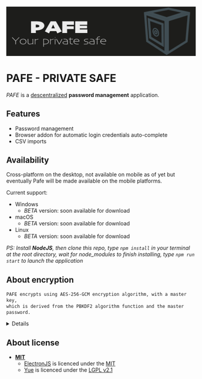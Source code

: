 ![pafe github banner](https://github.com/sen0rxol0/pafe/blob/main/src/assets/banner_1024x256@1x.png)
# PAFE - PRIVATE SAFE
*PAFE* is a [descentralized](https://en.wikipedia.org/wiki/Decentralized_web) **password management** application.
<!-- It might be of use for other things in your computer that needs password protection and or encryption. -->

## Features
- Password management
- Browser addon for automatic login credentials auto-complete
- CSV imports

<!-- ## Roadmap -->
<!-- 1. Add support for file encryption -->
## Availability
Cross-platform on the desktop, not available on mobile as of yet but eventually Pafe will be made available on the mobile platforms.

Current support:

- Windows
    - *BETA* version: soon available for download
- macOS
    - *BETA* version: soon available for download
- Linux
    - *BETA* version: soon available for download

*PS: Install __NodeJS__, then clone this repo, type `npm install` in your terminal at the root directory, wait for node_modules to finish installing, type `npm run start` to launch the application*
<!-- ## Next -->

## About encryption
    PAFE encrypts using AES-256-GCM encryption algorithm, with a master key,
    which is derived from the PBKDF2 algorithm function and the master password.
<details>
<br/>
AES-256-GCM (Advanced Encryption Standard in Galois/Counter Mode)<br/>
Meaning the data is encrypted with a 256-bit key, generated for encryption using AES in GCM mode.
<br/><br/>
<a href="https://fr.wikipedia.org/wiki/PBKDF2">PBKDF2 (Password-Based Key Derivation Function 2)</a>
<br/><br/>
</details>

## About license
- **[MIT](https://github.com/sen0rxol0/pafe/blob/main/LICENCE)**
    - [ElectronJS](https://github.com/electron/electron) is licenced under the [MIT](https://github.com/electron/electron/blob/master/LICENSE)
    - [Yue](https://github.com/yue/yue) is licenced under the [LGPL v2.1](https://github.com/yue/yue/blob/master/LICENSE)
